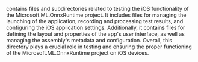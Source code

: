 contains files and subdirectories related to testing the iOS functionality of the Microsoft.ML.OnnxRuntime project. It includes files for managing the launching of the application, recording and processing test results, and configuring the iOS application settings. Additionally, it contains files for defining the layout and properties of the app's user interface, as well as managing the assembly's metadata and configuration. Overall, this directory plays a crucial role in testing and ensuring the proper functioning of the Microsoft.ML.OnnxRuntime project on iOS devices.